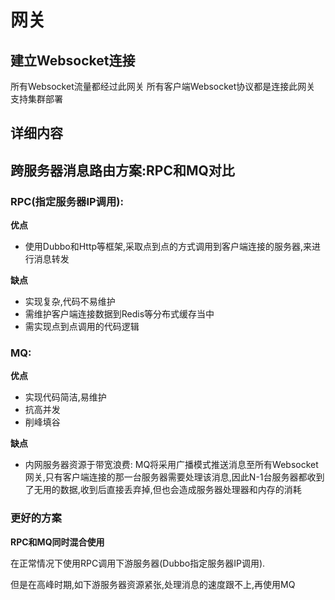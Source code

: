 # 网关

## 建立Websocket连接



所有Websocket流量都经过此网关
所有客户端Websocket协议都是连接此网关
支持集群部署

## 详细内容

## 跨服务器消息路由方案:RPC和MQ对比

### RPC(指定服务器IP调用):

**优点**

- 使用Dubbo和Http等框架,采取点到点的方式调用到客户端连接的服务器,来进行消息转发

**缺点**

- 实现复杂,代码不易维护
- 需维护客户端连接数据到Redis等分布式缓存当中
- 需实现点到点调用的代码逻辑

### MQ:

**优点**

- 实现代码简洁,易维护
- 抗高并发
- 削峰填谷

**缺点**

- 内网服务器资源于带宽浪费:
  MQ将采用广播模式推送消息至所有Websocket网关,只有客户端连接的那一台服务器需要处理该消息,因此N-1台服务器都收到了无用的数据,收到后直接丢弃掉,但也会造成服务器处理器和内存的消耗

### 更好的方案

**RPC和MQ同时混合使用**

在正常情况下使用RPC调用下游服务器(Dubbo指定服务器IP调用).

但是在高峰时期,如下游服务器资源紧张,处理消息的速度跟不上,再使用MQ
